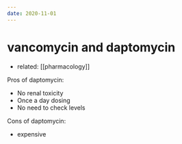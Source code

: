```yaml
---
date: 2020-11-01
---
```


# vancomycin and daptomycin

- related: [[pharmacology]]

Pros of daptomycin:

- No renal toxicity
- Once a day dosing
- No need to check levels

Cons of daptomycin:

- expensive
